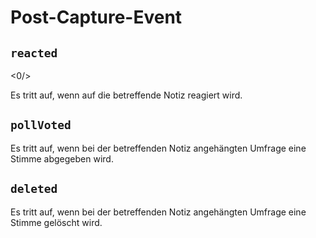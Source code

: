 # Post-Capture-Event

## `reacted`

<0/>

Es tritt auf, wenn auf die betreffende Notiz reagiert wird.

## `pollVoted`

<MkSchemaViewer :schema="{
 type: 'object',
 properties: {
 	choice: {
 		type: 'number',
 		description: '選択肢ID',
 	},
 	userId: {
 		type: 'string',
 		description: '投票を行ったユーザーのID',
 	},
 }
}"/>

Es tritt auf, wenn bei der betreffenden Notiz angehängten Umfrage eine Stimme abgegeben wird.

## `deleted`

<MkSchemaViewer :schema="{
 type: 'object',
 properties: {
 	deletedAt: {
 		type: 'string',
 		description: '削除日時',
 	},
 }
}"/>

Es tritt auf, wenn bei der betreffenden Notiz angehängten Umfrage eine Stimme gelöscht wird.
